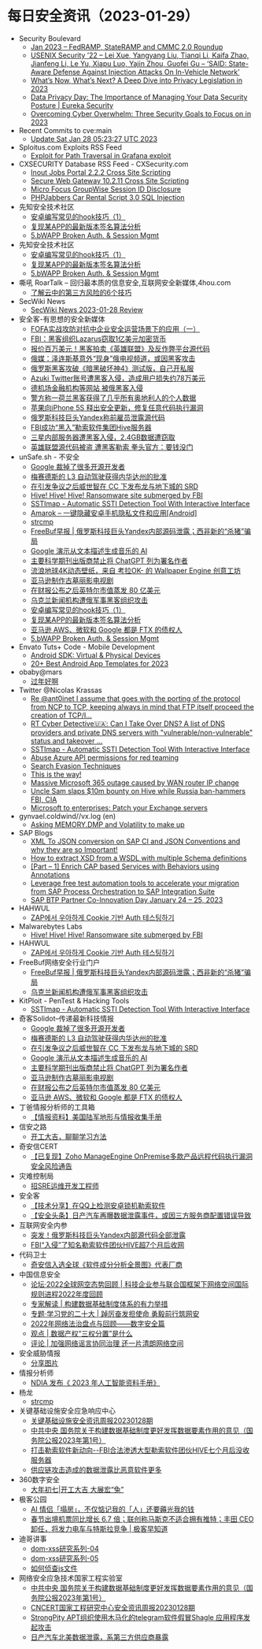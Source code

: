 # 每日安全资讯（2023-01-29）

- Security Boulevard
  - [Jan 2023 – FedRAMP, StateRAMP and CMMC 2.0 Roundup](https://securityboulevard.com/2023/01/jan-2023-fedramp-stateramp-and-cmmc-2-0-roundup/)
  - [USENIX Security ’22 – Lei Xue, Yangyang Liu, Tianqi Li, Kaifa Zhao, Jianfeng Li, Le Yu, Xiapu Luo, Yajin Zhou, Guofei Gu – ‘SAID: State-Aware Defense Against Injection Attacks On In-Vehicle Network’](https://securityboulevard.com/2023/01/usenix-security-22-lei-xue-yangyang-liu-tianqi-li-kaifa-zhao-jianfeng-li-le-yu-xiapu-luo-yajin-zhou-guofei-gu-said-state-aware-defense-against-injection-attacks-on-in-vehicle-n/)
  - [What’s Now, What’s Next? A Deep Dive into Privacy Legislation in 2023](https://securityboulevard.com/2023/01/whats-now-whats-next-a-deep-dive-into-privacy-legislation-in-2023/)
  - [Data Privacy Day: The Importance of Managing Your Data Security Posture | Eureka Security](https://securityboulevard.com/2023/01/data-privacy-day-the-importance-of-managing-your-data-security-posture-eureka-security/)
  - [Overcoming Cyber Overwhelm: Three Security Goals to Focus on in 2023](https://securityboulevard.com/2023/01/overcoming-cyber-overwhelm-three-security-goals-to-focus-on-in-2023/)
- Recent Commits to cve:main
  - [Update Sat Jan 28 05:23:27 UTC 2023](https://github.com/trickest/cve/commit/f7ed937b256b9c0376fe756347379ab4b859432f)
- Sploitus.com Exploits RSS Feed
  - [Exploit for Path Traversal in Grafana exploit](https://sploitus.com/exploit?id=682F139F-8AA5-5B90-9DB5-DDFF42D485F3&utm_source=rss&utm_medium=rss)
- CXSECURITY Database RSS Feed - CXSecurity.com
  - [Inout Jobs Portal 2.2.2 Cross Site Scripting](https://cxsecurity.com/issue/WLB-2023010050)
  - [Secure Web Gateway 10.2.11 Cross Site Scripting](https://cxsecurity.com/issue/WLB-2023010049)
  - [Micro Focus GroupWise Session ID Disclosure](https://cxsecurity.com/issue/WLB-2023010048)
  - [PHPJabbers Car Rental Script 3.0 SQL Injection](https://cxsecurity.com/issue/WLB-2023010047)
- 先知安全技术社区
  - [安卓编写常见的hook技巧（1）](https://xz.aliyun.com/t/12075)
  - [复现某APP的最新版本签名算法分析](https://xz.aliyun.com/t/12073)
  - [5.bWAPP Broken Auth. & Session Mgmt](https://xz.aliyun.com/t/12072)
- 先知安全技术社区
  - [安卓编写常见的hook技巧（1）](https://xz.aliyun.com/t/12075)
  - [复现某APP的最新版本签名算法分析](https://xz.aliyun.com/t/12073)
  - [5.bWAPP Broken Auth. & Session Mgmt](https://xz.aliyun.com/t/12072)
- 嘶吼 RoarTalk – 回归最本质的信息安全,互联网安全新媒体,4hou.com
  - [了解云中的第三方风险的6个技巧](https://www.4hou.com/posts/l6rg)
- SecWiki News
  - [SecWiki News 2023-01-28 Review](http://www.sec-wiki.com/?2023-01-28)
- 安全客-有思想的安全新媒体
  - [FOFA实战攻防对抗中企业安全运营场景下的应用（一）](https://www.anquanke.com/post/id/285593)
  - [FBI：黑客组织Lazarus窃取1亿美元加密货币](https://www.anquanke.com/post/id/285718)
  - [报价百万美元！黑客拍卖《英雄联盟》及反作弊平台源代码](https://www.anquanke.com/post/id/285715)
  - [俄媒：泽连斯基意外“现身”俄电视频道，或因黑客攻击](https://www.anquanke.com/post/id/285711)
  - [俄罗斯黑客攻破《暗黑破坏神4》测试版，自己开私服](https://www.anquanke.com/post/id/285708)
  - [Azuki Twitter账号遭黑客入侵，造成用户损失约78万美元](https://www.anquanke.com/post/id/285705)
  - [德机场金融机构等网站 被俄黑客入侵](https://www.anquanke.com/post/id/285702)
  - [警方称一荷兰黑客获得了几乎所有奥地利人的个人数据](https://www.anquanke.com/post/id/285699)
  - [苹果向iPhone 5S 释出安全更新，修复任意代码执行漏洞](https://www.anquanke.com/post/id/285695)
  - [俄罗斯科技巨头Yandex称前雇员泄露源代码](https://www.anquanke.com/post/id/285692)
  - [FBI成功“黑入”勒索软件集团Hive服务器](https://www.anquanke.com/post/id/285689)
  - [三星内部服务器遭黑客入侵，2.4GB数据遭窃取](https://www.anquanke.com/post/id/285685)
  - [英雄联盟源代码被盗 遭黑客勒索 拳头官方：要钱没门](https://www.anquanke.com/post/id/285682)
- unSafe.sh - 不安全
  - [Google 裁掉了很多开源开发者](https://buaq.net/go-146971.html)
  - [梅赛德斯的 L3 自动驾驶获得内华达州的批准](https://buaq.net/go-146958.html)
  - [在引发争议之后威世智在 CC 下发布龙与地下城的 SRD](https://buaq.net/go-146959.html)
  - [Hive! Hive! Hive! Ransomware site submerged by FBI](https://buaq.net/go-146995.html)
  - [SSTImap - Automatic SSTI Detection Tool With Interactive Interface](https://buaq.net/go-146940.html)
  - [Amarok – 一键隐藏安卓手机隐私文件和应用[Android]](https://buaq.net/go-146938.html)
  - [strcmp](https://buaq.net/go-146947.html)
  - [FreeBuf早报 | 俄罗斯科技巨头Yandex内部源码泄露；西非新的“杀猪”骗局](https://buaq.net/go-146997.html)
  - [Google 演示从文本描述生成音乐的 AI](https://buaq.net/go-146946.html)
  - [主要科学期刊出版商禁止将 ChatGPT 列为署名作者](https://buaq.net/go-146922.html)
  - [流浪地球4K动态壁纸，来自 考拉OK- 的 Wallpaper Engine 创意工坊](https://buaq.net/go-146921.html)
  - [亚马逊制作古墓丽影电视剧](https://buaq.net/go-146923.html)
  - [在财报公布之后英特尔市值蒸发 80 亿美元](https://buaq.net/go-146924.html)
  - [乌克兰新闻机构遭俄军事黑客组织攻击](https://buaq.net/go-146913.html)
  - [安卓编写常见的hook技巧（1）](https://buaq.net/go-146950.html)
  - [复现某APP的最新版本签名算法分析](https://buaq.net/go-146916.html)
  - [亚马逊 AWS、微软和 Google 都是 FTX 的债权人](https://buaq.net/go-146914.html)
  - [5.bWAPP Broken Auth. & Session Mgmt](https://buaq.net/go-146917.html)
- Envato Tuts+ Code - Mobile Development
  - [Android SDK: Virtual & Physical Devices](https://code.tutsplus.com/tutorials/android-sdk-virtual-physical-devices--mobile-20779)
  - [20+ Best Android App Templates for 2023](https://code.tutsplus.com/articles/15-best-android-app-templates-of-2017--cms-29643)
- obaby@mars
  - [过年好啊](https://h4ck.org.cn/2023/01/%e8%bf%87%e5%b9%b4%e5%a5%bd%e5%95%8a/)
- Twitter @Nicolas Krassas
  - [Re @ant0inet I assume that goes with the porting of the protocol from NCP to TCP, keeping always in mind that FTP itself proceed the creation of TCP/I...](https://twitter.com/Dinosn/status/1619393426654650369)
  - [RT Cyber Detective🇺🇦: Can I Take Over DNS? A list of DNS providers and private DNS servers with "vulnerable/non-vulnerable" status and takeover ...](https://twitter.com/cyb_detective/status/1619346680163467268)
  - [SSTImap - Automatic SSTI Detection Tool With Interactive Interface](https://twitter.com/Dinosn/status/1619339026355597314)
  - [Abuse Azure API permissions for red teaming](https://twitter.com/Dinosn/status/1619328273124843522)
  - [Search Evasion Techniques](https://twitter.com/Dinosn/status/1619327232333463552)
  - [This is the way!](https://twitter.com/Dinosn/status/1619206748241551360)
  - [Massive Microsoft 365 outage caused by WAN router IP change](https://twitter.com/Dinosn/status/1619199424890298368)
  - [Uncle Sam slaps $10m bounty on Hive while Russia ban-hammers FBI, CIA](https://twitter.com/Dinosn/status/1619198951848316928)
  - [Microsoft to enterprises: Patch your Exchange servers](https://twitter.com/Dinosn/status/1619198396744740864)
- gynvael.coldwind//vx.log (en)
  - [Asking MEMORY.DMP and Volatility to make up](https://gynvael.coldwind.pl/?id=762)
- SAP Blogs
  - [XML To JSON conversion on SAP CI and JSON Conventions and why they are so Important!](https://blogs.sap.com/2023/01/28/xml-to-json-conversion-on-sap-ci-and-json-conventions-and-why-they-are-so-important/)
  - [How to extract XSD from a WSDL with multiple Schema definitions](https://blogs.sap.com/2023/01/28/how-to-extract-xsd-from-a-wsdl-with-multiple-schema-definitions/)
  - [[Part – 1] Enrich CAP based Services with Behaviors using Annotations](https://blogs.sap.com/2023/01/28/part-1-enrich-cap-based-services-with-behaviors-using-annotations/)
  - [Leverage free test automation tools to accelerate your migration from SAP Process Orchestration to SAP Integration Suite](https://blogs.sap.com/2023/01/28/leverage-free-test-automation-tools-to-accelerate-your-migration-from-sap-process-orchestration-to-sap-integration-suite/)
  - [SAP BTP Partner Co-Innovation Day January 24 – 25, 2023](https://blogs.sap.com/2023/01/28/sap-btp-partner-co-innovation-day-january-24-25-2023/)
- HAHWUL
  - [ZAP에서 우아하게 Cookie 기반 Auth 테스팅하기](https://www.hahwul.com/2023/01/29/header-based-authorization-tesing-in-zap/)
- Malwarebytes Labs
  - [Hive! Hive! Hive! Ransomware site submerged by FBI](https://www.malwarebytes.com/blog/news/2023/01/hive-ransomware-infrastructure-taken-down)
- HAHWUL
  - [ZAP에서 우아하게 Cookie 기반 Auth 테스팅하기](https://www.hahwul.com/2023/01/29/header-based-authorization-tesing-in-zap/)
- FreeBuf网络安全行业门户
  - [FreeBuf早报 | 俄罗斯科技巨头Yandex内部源码泄露；西非新的“杀猪”骗局](https://www.freebuf.com/news/355859.html)
  - [乌克兰新闻机构遭俄军事黑客组织攻击](https://www.freebuf.com/news/355841.html)
- KitPloit - PenTest & Hacking Tools
  - [SSTImap - Automatic SSTI Detection Tool With Interactive Interface](http://www.kitploit.com/2023/01/sstimap-automatic-ssti-detection-tool.html)
- 奇客Solidot–传递最新科技情报
  - [Google 裁掉了很多开源开发者](https://www.solidot.org/story?sid=73970)
  - [梅赛德斯的 L3 自动驾驶获得内华达州的批准](https://www.solidot.org/story?sid=73969)
  - [在引发争议之后威世智在 CC 下发布龙与地下城的 SRD](https://www.solidot.org/story?sid=73968)
  - [Google 演示从文本描述生成音乐的 AI](https://www.solidot.org/story?sid=73967)
  - [主要科学期刊出版商禁止将 ChatGPT 列为署名作者](https://www.solidot.org/story?sid=73966)
  - [亚马逊制作古墓丽影电视剧](https://www.solidot.org/story?sid=73965)
  - [在财报公布之后英特尔市值蒸发 80 亿美元](https://www.solidot.org/story?sid=73964)
  - [亚马逊 AWS、微软和 Google 都是 FTX 的债权人](https://www.solidot.org/story?sid=73963)
- 丁爸情报分析师的工具箱
  - [【情报资料】美国陆军地形与情报收集手册](https://mp.weixin.qq.com/s?__biz=MzI2MTE0NTE3Mw==&mid=2651134704&idx=1&sn=7295dcc5f0a6538b0824e1205ad63943&chksm=f1af6dcac6d8e4dc70f13a5097fae83c667fce04530aa59d16334bb9c13c2fe56dce50f16cd1&scene=58&subscene=0#rd)
- 信安之路
  - [开工大吉，聊聊学习方法](https://mp.weixin.qq.com/s?__biz=MzI5MDQ2NjExOQ==&mid=2247498377&idx=1&sn=944b2946dcbc55fd5aa363793ef5a260&chksm=ec1dcaa1db6a43b77d9ea2360093e2fe28b30a93cc653f1fb2bc0a09e72c296dbafefc3a8ac7&scene=58&subscene=0#rd)
- 奇安信CERT
  - [【已复现】Zoho ManageEngine OnPremise多款产品远程代码执行漏洞安全风险通告](https://mp.weixin.qq.com/s?__biz=MzU5NDgxODU1MQ==&mid=2247497448&idx=1&sn=cdb096850de4d06140a09905eb46107c&chksm=fe79d270c90e5b66244c6e60f3baaddaf5d3d8c14c72db71a019ef823fe3b1be27a5a6da52b2&scene=58&subscene=0#rd)
- 灾难控制局
  - [招SRE运维开发工程师](https://mp.weixin.qq.com/s?__biz=MzI1NTc1NTcwNg==&mid=2247484367&idx=1&sn=7453a8da597597c9a7a4ad7dca1bb14b&chksm=ea30571add47de0c070226a4ca994e2cd18551ec95d96a73da439f6aa38324e5bed5aa841ed2&scene=58&subscene=0#rd)
- 安全客
  - [【技术分享】在QQ上检测安卓锁机勒索软件](https://mp.weixin.qq.com/s?__biz=MzA5ODA0NDE2MA==&mid=2649782474&idx=1&sn=e63de67311a09a22e4aa762607a68eeb&chksm=889348a5bfe4c1b3bcdbcc7f123268be1c6ed63892fd42a29bbf312f1b97a867741e6cf7f91f&scene=58&subscene=0#rd)
  - [【安全头条】日产汽车再曝数据泄露事件，或因三方服务商配置错误导致](https://mp.weixin.qq.com/s?__biz=MzA5ODA0NDE2MA==&mid=2649782474&idx=2&sn=cb37f9054bb9851c9efbc59f2c96ed62&chksm=889348a5bfe4c1b3da489dc374088c130c6542d5d9f31dc4b2a8e4ccef21ba8f35f50fdac557&scene=58&subscene=0#rd)
- 互联网安全内参
  - [突发！俄罗斯科技巨头Yandex内部源代码全部泄露](https://mp.weixin.qq.com/s?__biz=MzI4NDY2MDMwMw==&mid=2247507640&idx=1&sn=e19d613e7c93ab4a896e5c32f8811076&chksm=ebfa9998dc8d108ea4f87bdb2846ca25eadabe4cf6be27b6bea7ad9cac8388a329e2cdb543d2&scene=58&subscene=0#rd)
  - [FBI“入侵”了知名勒索软件团伙HIVE超7个月后收网](https://mp.weixin.qq.com/s?__biz=MzI4NDY2MDMwMw==&mid=2247507640&idx=2&sn=6fd69c76637b99b0874b1af4a1ffe782&chksm=ebfa9998dc8d108ef148474a9ef4c2fbb4f93e29c71900c0e59de294d6d79490366600dd3b10&scene=58&subscene=0#rd)
- 代码卫士
  - [奇安信入选全球《软件成分分析全景图》代表厂商](https://mp.weixin.qq.com/s?__biz=MzI2NTg4OTc5Nw==&mid=2247515374&idx=1&sn=8b491039bc40f1e5d4e1b29d8c95f9e7&chksm=ea948d84dde30492f8a6c9953f69dbed1f483b6bc9b4480cab641fbc69459d46bab41cdc4859&scene=58&subscene=0#rd)
- 中国信息安全
  - [论坛·2022全球网空态势回顾 | 科技企业参与联合国框架下网络空间国际规则进程2022年度回顾](https://mp.weixin.qq.com/s?__biz=MzA5MzE5MDAzOA==&mid=2664174393&idx=1&sn=dae8b135af780cc90d1bcd5f8332429a&chksm=8b5911c0bc2e98d6d527bb4c1ee82f62eb6bbef9216a076b1f16b3458e0d9b81b972b04e2bec&scene=58&subscene=0#rd)
  - [专家解读 | 构建数据基础制度体系的有力举措](https://mp.weixin.qq.com/s?__biz=MzA5MzE5MDAzOA==&mid=2664174393&idx=2&sn=40d68564d991d872e5b557bdc294e978&chksm=8b5911c0bc2e98d6da9dd4c454c10c578f1e375dbeb11a1544baff307b17f63f940ac0c5ab63&scene=58&subscene=0#rd)
  - [专题·学习党的二十大 | 踔厉奋发担使命 勇毅前行筑网安](https://mp.weixin.qq.com/s?__biz=MzA5MzE5MDAzOA==&mid=2664174393&idx=3&sn=37ee3b42e62877f21fe99d591362f6c2&chksm=8b5911c0bc2e98d66264acd3d2666f9a5205d4f1fca8b08539c011ad1434484cbce118574f42&scene=58&subscene=0#rd)
  - [2022年网络法治盘点与回顾——数字安全篇](https://mp.weixin.qq.com/s?__biz=MzA5MzE5MDAzOA==&mid=2664174393&idx=4&sn=cb1dba90f0dd1560e168a902aaaecc27&chksm=8b5911c0bc2e98d607f7818e88dc06d5ff54f8a8a2e77d49bb8cc5a57e6fc92f8ed7fd7cdd11&scene=58&subscene=0#rd)
  - [观点 | 数据产权“三权分置”是什么](https://mp.weixin.qq.com/s?__biz=MzA5MzE5MDAzOA==&mid=2664174393&idx=5&sn=dbeba1c9dffb892f88aafbb13a30c7f1&chksm=8b5911c0bc2e98d684335daa8fd9154991bc9c20f1a9918e3b57ec4f4ba5f7f3c515831c8c0a&scene=58&subscene=0#rd)
  - [评论 | 加强网络谣言协同治理 还一片清朗网络空间](https://mp.weixin.qq.com/s?__biz=MzA5MzE5MDAzOA==&mid=2664174393&idx=6&sn=8332244dc45ad363a6b6bc1425d0c788&chksm=8b5911c0bc2e98d685d4d5d22bfbc235c98e04930fc3ea32b93ba1338e8651c106c81e20ce2b&scene=58&subscene=0#rd)
- 安全威胁情报
  - [分享图片](https://mp.weixin.qq.com/s?__biz=MzI5NjA0NjI5MQ==&mid=2650175580&idx=1&sn=e9384715ffb5646ff4ff0fe2b646ad85&chksm=f44883e0c33f0af69151a33f41cac3749d55b055432608ce1c8f3513cf52895031dc306e9b33&scene=58&subscene=0#rd)
- 情报分析师
  - [NDIA 发布《 2023 年人工智能资料手册》](https://mp.weixin.qq.com/s?__biz=MzA3Mjc1MTkwOA==&mid=2650524580&idx=1&sn=35dc075c889d6400499a4f031a8ea2d3&chksm=8716e5efb0616cf906b91a1f0c93781fe99c44fa27c21b7d0da7bacf51a1b6f6578d514eee21&scene=58&subscene=0#rd)
- 杨龙
  - [strcmp](https://www.yanglong.pro/strcmp/)
- 关键基础设施安全应急响应中心
  - [关键基础设施安全资讯周报20230128期](https://mp.weixin.qq.com/s?__biz=MzkyMzAwMDEyNg==&mid=2247534041&idx=1&sn=7dba11c9b3b96e1d90055a8d59ce3142&chksm=c1e9c988f69e409e9d9645af87d6f403c80b624a241c002dfc057dbd8d65276c0bf9bb297a36&scene=58&subscene=0#rd)
  - [中共中央 国务院关于构建数据基础制度更好发挥数据要素作用的意见（国务院公报2023年第1号）](https://mp.weixin.qq.com/s?__biz=MzkyMzAwMDEyNg==&mid=2247534041&idx=2&sn=92b3fbe09729bce27c34fb8445ec7dc8&chksm=c1e9c988f69e409e83bd1550a61b322c0af3c4e456e84a2d02f2a6535a03cda49ec9ab56b0b5&scene=58&subscene=0#rd)
  - [打击勒索软件新动向--FBI合法渗透大型勒索软件团伙HIVE七个月后没收服务器](https://mp.weixin.qq.com/s?__biz=MzkyMzAwMDEyNg==&mid=2247534041&idx=3&sn=3029e62588c34a379df762aa4e698980&chksm=c1e9c988f69e409ede6969a1ab9713a177b923ee02b4ef2cd0c12ea33f338d538befdc8f4df7&scene=58&subscene=0#rd)
  - [供应链攻击造成的数据泄露比恶意软件更多](https://mp.weixin.qq.com/s?__biz=MzkyMzAwMDEyNg==&mid=2247534041&idx=4&sn=8517a25ab5ecf2cd2acd39c08f48d939&chksm=c1e9c988f69e409e99bbd6835e007201618589e0e266ce31593e7163d42904c691851348d660&scene=58&subscene=0#rd)
- 360数字安全
  - [大年初七|开工大吉  大展宏“兔”](https://mp.weixin.qq.com/s?__biz=MzA4MTg0MDQ4Nw==&mid=2247557416&idx=1&sn=e90bd414ffb6d65ee6c3baaf465b4842&chksm=9f8d7120a8faf836c68c12c0e6ebf301152391a6eed764c2c71a1b8b31dd9e5b095c986d58bd&scene=58&subscene=0#rd)
- 极客公园
  - [AI 情侣「塌房」，不仅惦记我的「人」还要薅光我的钱](https://mp.weixin.qq.com/s?__biz=MTMwNDMwODQ0MQ==&mid=2652981836&idx=1&sn=12242589429b54e3fc0eb0d2a605f4b2&chksm=7e5437fa4923beec362d39023eb36080fef4bc5bc86aceaf2c787c592e2a3f8ae99d4d4a71fc&scene=58&subscene=0#rd)
  - [春节出境机票同比增长 6.7 倍；联创称马斯克不适合拥有推特；丰田 CEO卸任，将发力电车与特斯拉竞争 | 极客早知道](https://mp.weixin.qq.com/s?__biz=MTMwNDMwODQ0MQ==&mid=2652981792&idx=1&sn=47ebf9eb83daadc73b5ee0f4bd76057e&chksm=7e5437964923be804bdfd452969c1aa8ac43a3578d4eebcb6aee5ec440e93fa04ff0f06e18d1&scene=58&subscene=0#rd)
- 迪哥讲事
  - [dom-xss研究系列-04](https://mp.weixin.qq.com/s?__biz=MzIzMTIzNTM0MA==&mid=2247487309&idx=1&sn=0968992031950909326559bb51f75424&chksm=e8a6052edfd18c3824c6a7df43a53cd89f3aa3aa45036520b2d84a34403324d9386e6cc042bf&scene=58&subscene=0#rd)
  - [dom-xss研究系列-05](https://mp.weixin.qq.com/s?__biz=MzIzMTIzNTM0MA==&mid=2247487309&idx=2&sn=0187d8773276c5340118aa10a1816bef&chksm=e8a6052edfd18c38b6d99dc0599c5d79b812081a40cdce3dd403b721ea1bc6a04a4d17bed341&scene=58&subscene=0#rd)
  - [如何侦查js文件](https://mp.weixin.qq.com/s?__biz=MzIzMTIzNTM0MA==&mid=2247487309&idx=3&sn=f308f3e9caac1b89f50511bfbae535e0&chksm=e8a6052edfd18c38dca5afdd49bef8887c694ee17df0281224b45bf0c253b789a34308404801&scene=58&subscene=0#rd)
- 网络安全应急技术国家工程实验室
  - [中共中央 国务院关于构建数据基础制度更好发挥数据要素作用的意见（国务院公报2023年第1号）](https://mp.weixin.qq.com/s?__biz=MzUzNDYxOTA1NA==&mid=2247534026&idx=1&sn=b873de04df84bca4563d41c753d6887d&chksm=fa93f30bcde47a1d9fe8833ab9b8abdfc776de833fe5bb6758b4c895be9e3e63135b9e0c073a&scene=58&subscene=0#rd)
  - [CNCERT国家工程研究中心安全资讯周报20230128期](https://mp.weixin.qq.com/s?__biz=MzUzNDYxOTA1NA==&mid=2247534026&idx=2&sn=c85c3dc406997ac3ae25160f43598b41&chksm=fa93f30bcde47a1dcb76cdcd6e2fba3e9882d937da014ff5587424ecb468ccdf0f7eefbed5e2&scene=58&subscene=0#rd)
  - [StrongPity APT组织使用木马化的telegram软件假冒Shagle 应用程序发起攻击](https://mp.weixin.qq.com/s?__biz=MzUzNDYxOTA1NA==&mid=2247534026&idx=3&sn=85339fca549324c4ec4530cd0635a5e9&chksm=fa93f30bcde47a1d350769ca15084a31c5eb68c3d1ee0c47bd17540ff0801f32f0773b28e465&scene=58&subscene=0#rd)
  - [日产汽车北美数据泄露，系第三方供应商暴露](https://mp.weixin.qq.com/s?__biz=MzUzNDYxOTA1NA==&mid=2247534026&idx=4&sn=f7b5cd7cb7377ec168a33dbc69cc420a&chksm=fa93f30bcde47a1d5743d528246a7f42fdde1a6c386fa7869467c5503194fce29f14c5588aba&scene=58&subscene=0#rd)
